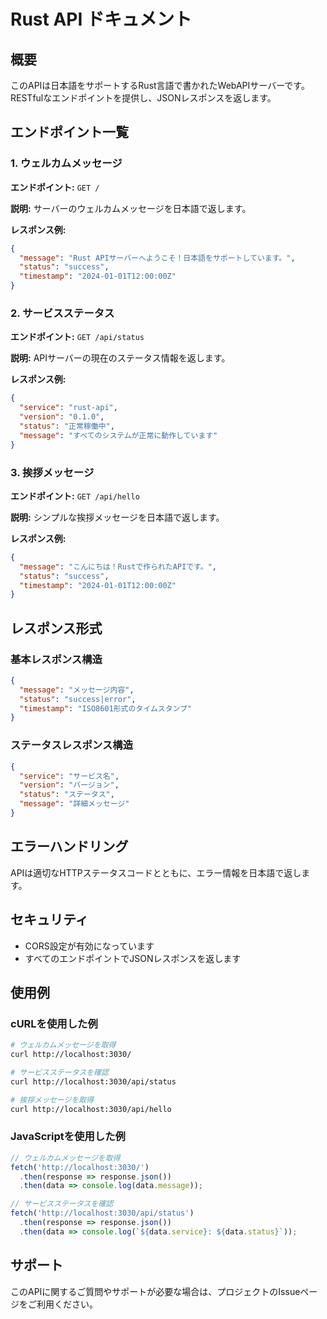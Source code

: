 # Rust API ドキュメント

## 概要

このAPIは日本語をサポートするRust言語で書かれたWebAPIサーバーです。RESTfulなエンドポイントを提供し、JSONレスポンスを返します。

## エンドポイント一覧

### 1. ウェルカムメッセージ

**エンドポイント:** `GET /`

**説明:** サーバーのウェルカムメッセージを日本語で返します。

**レスポンス例:**
```json
{
  "message": "Rust APIサーバーへようこそ！日本語をサポートしています。",
  "status": "success",
  "timestamp": "2024-01-01T12:00:00Z"
}
```

### 2. サービスステータス

**エンドポイント:** `GET /api/status`

**説明:** APIサーバーの現在のステータス情報を返します。

**レスポンス例:**
```json
{
  "service": "rust-api",
  "version": "0.1.0",
  "status": "正常稼働中",
  "message": "すべてのシステムが正常に動作しています"
}
```

### 3. 挨拶メッセージ

**エンドポイント:** `GET /api/hello`

**説明:** シンプルな挨拶メッセージを日本語で返します。

**レスポンス例:**
```json
{
  "message": "こんにちは！Rustで作られたAPIです。",
  "status": "success",
  "timestamp": "2024-01-01T12:00:00Z"
}
```

## レスポンス形式

### 基本レスポンス構造

```json
{
  "message": "メッセージ内容",
  "status": "success|error",
  "timestamp": "ISO8601形式のタイムスタンプ"
}
```

### ステータスレスポンス構造

```json
{
  "service": "サービス名",
  "version": "バージョン",
  "status": "ステータス",
  "message": "詳細メッセージ"
}
```

## エラーハンドリング

APIは適切なHTTPステータスコードとともに、エラー情報を日本語で返します。

## セキュリティ

- CORS設定が有効になっています
- すべてのエンドポイントでJSONレスポンスを返します

## 使用例

### cURLを使用した例

```bash
# ウェルカムメッセージを取得
curl http://localhost:3030/

# サービスステータスを確認
curl http://localhost:3030/api/status

# 挨拶メッセージを取得
curl http://localhost:3030/api/hello
```

### JavaScriptを使用した例

```javascript
// ウェルカムメッセージを取得
fetch('http://localhost:3030/')
  .then(response => response.json())
  .then(data => console.log(data.message));

// サービスステータスを確認
fetch('http://localhost:3030/api/status')
  .then(response => response.json())
  .then(data => console.log(`${data.service}: ${data.status}`));
```

## サポート

このAPIに関するご質問やサポートが必要な場合は、プロジェクトのIssueページをご利用ください。